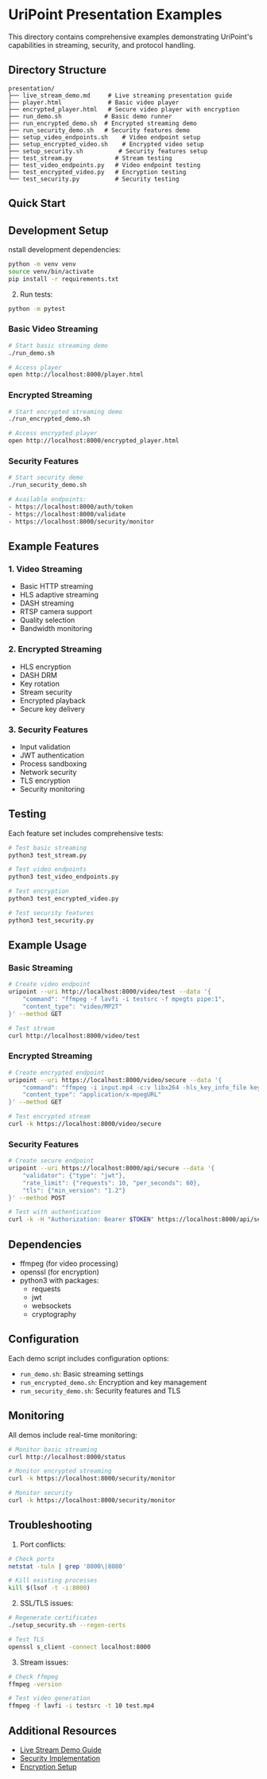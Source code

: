 # UriPoint Presentation Examples

This directory contains comprehensive examples demonstrating UriPoint's capabilities in streaming, security, and protocol handling.

## Directory Structure

```
presentation/
├── live_stream_demo.md     # Live streaming presentation guide
├── player.html             # Basic video player
├── encrypted_player.html   # Secure video player with encryption
├── run_demo.sh            # Basic demo runner
├── run_encrypted_demo.sh  # Encrypted streaming demo
├── run_security_demo.sh   # Security features demo
├── setup_video_endpoints.sh    # Video endpoint setup
├── setup_encrypted_video.sh    # Encrypted video setup
├── setup_security.sh          # Security features setup
├── test_stream.py            # Stream testing
├── test_video_endpoints.py   # Video endpoint testing
├── test_encrypted_video.py   # Encryption testing
└── test_security.py          # Security testing
```

## Quick Start

## Development Setup


nstall development dependencies:
```bash
python -m venv venv
source venv/bin/activate
pip install -r requirements.txt
```

2. Run tests:
```bash
python -m pytest
```

### Basic Video Streaming
```bash
# Start basic streaming demo
./run_demo.sh

# Access player
open http://localhost:8000/player.html
```

### Encrypted Streaming
```bash
# Start encrypted streaming demo
./run_encrypted_demo.sh

# Access encrypted player
open http://localhost:8000/encrypted_player.html
```

### Security Features
```bash
# Start security demo
./run_security_demo.sh

# Available endpoints:
- https://localhost:8000/auth/token
- https://localhost:8000/validate
- https://localhost:8000/security/monitor
```

## Example Features

### 1. Video Streaming
- Basic HTTP streaming
- HLS adaptive streaming
- DASH streaming
- RTSP camera support
- Quality selection
- Bandwidth monitoring

### 2. Encrypted Streaming
- HLS encryption
- DASH DRM
- Key rotation
- Stream security
- Encrypted playback
- Secure key delivery

### 3. Security Features
- Input validation
- JWT authentication
- Process sandboxing
- Network security
- TLS encryption
- Security monitoring

## Testing

Each feature set includes comprehensive tests:

```bash
# Test basic streaming
python3 test_stream.py

# Test video endpoints
python3 test_video_endpoints.py

# Test encryption
python3 test_encrypted_video.py

# Test security features
python3 test_security.py
```

## Example Usage

### Basic Streaming
```bash
# Create video endpoint
uripoint --uri http://localhost:8000/video/test --data '{
    "command": "ffmpeg -f lavfi -i testsrc -f mpegts pipe:1",
    "content_type": "video/MP2T"
}' --method GET

# Test stream
curl http://localhost:8000/video/test
```

### Encrypted Streaming
```bash
# Create encrypted endpoint
uripoint --uri https://localhost:8000/video/secure --data '{
    "command": "ffmpeg -i input.mp4 -c:v libx264 -hls_key_info_file key.info -f hls pipe:1",
    "content_type": "application/x-mpegURL"
}' --method GET

# Test encrypted stream
curl -k https://localhost:8000/video/secure
```

### Security Features
```bash
# Create secure endpoint
uripoint --uri https://localhost:8000/api/secure --data '{
    "validator": {"type": "jwt"},
    "rate_limit": {"requests": 10, "per_seconds": 60},
    "tls": {"min_version": "1.2"}
}' --method POST

# Test with authentication
curl -k -H "Authorization: Bearer $TOKEN" https://localhost:8000/api/secure
```

## Dependencies

- ffmpeg (for video processing)
- openssl (for encryption)
- python3 with packages:
  - requests
  - jwt
  - websockets
  - cryptography

## Configuration

Each demo script includes configuration options:

- `run_demo.sh`: Basic streaming settings
- `run_encrypted_demo.sh`: Encryption and key management
- `run_security_demo.sh`: Security features and TLS

## Monitoring

All demos include real-time monitoring:

```bash
# Monitor basic streaming
curl http://localhost:8000/status

# Monitor encrypted streaming
curl -k https://localhost:8000/security/monitor

# Monitor security
curl -k https://localhost:8000/security/monitor
```

## Troubleshooting

1. Port conflicts:
```bash
# Check ports
netstat -tuln | grep '8000\|8080'

# Kill existing processes
kill $(lsof -t -i:8000)
```

2. SSL/TLS issues:
```bash
# Regenerate certificates
./setup_security.sh --regen-certs

# Test TLS
openssl s_client -connect localhost:8000
```

3. Stream issues:
```bash
# Check ffmpeg
ffmpeg -version

# Test video generation
ffmpeg -f lavfi -i testsrc -t 10 test.mp4
```

## Additional Resources

- [Live Stream Demo Guide](live_stream_demo.md)
- [Security Implementation](setup_security.sh)
- [Encryption Setup](setup_encrypted_video.sh)
